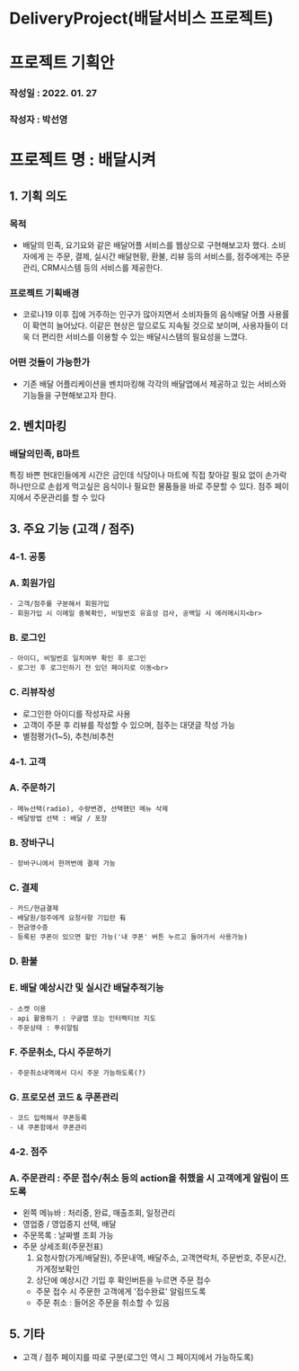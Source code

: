 # DeliveryProject(배달서비스 프로젝트)

# 프로젝트 기획안
### 작성일 : 2022. 01. 27
### 작성자 : 박선영
# 프로젝트 명 : 배달시켜 
## 1. 기획 의도 
### 목적
- 배달의 민족, 요기요와 같은 배달어플 서비스를 웹상으로 구현해보고자 했다. 소비자에게 는 주문, 결제, 실시간 배달현황, 환불, 리뷰 등의 서비스를, 점주에게는 주문관리, CRM시스템 등의 서비스를 제공한다. 
### 프로젝트 기획배경
- 코로나19 이후 집에 거주하는 인구가 많아지면서 소비자들의 음식배달 어플 사용률이 확연히 늘어났다. 이같은 현상은 앞으로도 지속될 것으로 보이며, 사용자들이 더욱 더 편리한 서비스를 이용할 수 있는 배달시스템의 필요성을 느꼈다. 
### 어떤 것들이 가능한가
- 기존 배달 어플리케이션을 벤치마킹해 각각의 배달앱에서 제공하고 있는 서비스와 기능들을 구현해보고자 한다. 
## 2. 벤치마킹 
### 배달의민족, B마트
  특징
바쁜 현대인들에게 시간은 금인데 식당이나 마트에 직접 찾아갈 필요 없이 손가락 하나만으로 손쉽게 먹고싶은 음식이나 필요한 물품들을 바로 주문할 수 있다. 점주 페이지에서 주문관리를 할 수 있다 

## 3. 주요 기능 (고객 / 점주)
### 4-1. 공통
### A. 회원가입
	- 고객/점주를 구분해서 회원가입
	- 회원가입 시 이메일 중복확인, 비밀번호 유효성 검사, 공백일 시 에러메시지<br>
### B. 로그인
	- 아이디, 비밀번호 일치여부 확인 후 로그인
	- 로그인 후 로그인하기 전 있던 페이지로 이동<br>
### C. 리뷰작성 
- 로그인한 아이디를 작성자로 사용
- 고객이 주문 후 리뷰를 작성할 수 있으며, 점주는 대댓글 작성 가능 
- 별점평가(1~5), 추천/비추천<br>
### 4-1. 고객
### A. 주문하기
	- 메뉴선택(radio), 수량변경, 선택했던 메뉴 삭제 
	- 배달방법 선택 : 배달 / 포장
### B. 장바구니
	- 장바구니에서 한꺼번에 결제 가능
### C. 결제 
	- 카드/현금결제 
	- 배달원/점주에게 요청사항 기입란 有 
	- 현금영수증 
	- 등록된 쿠폰이 있으면 할인 가능('내 쿠폰' 버튼 누르고 들어가서 사용가능)
### D. 환불
### E. 배달 예상시간 및 실시간 배달추적기능
	- 소켓 이용 
	- api 활용하기 : 구글맵 또는 인터랙티브 지도  
	- 주문상태 : 푸쉬알림
### F. 주문취소, 다시 주문하기
	- 주문취소내역에서 다시 주문 가능하도록(?) 
### G. 프로모션 코드 & 쿠폰관리
	- 코드 입력해서 쿠폰등록 
	- 내 쿠폰함에서 쿠폰관리 
### 4-2. 점주
### A. 주문관리 : 주문 접수/취소 등의 action을 취했을 시 고객에게 알림이 뜨도록
- 왼쪽 메뉴바 : 처리중, 완료, 매출조회, 일정관리 
- 영업중 / 영업중지 선택, 배달
- 주문목록 : 날짜별 조회 가능 
- 주문 상세조회(주문전표) 
    1) 요청사항(가게/배달원), 주문내역, 배달주소, 고객연락처, 주문번호, 주문시간, 가게정보확인
    2) 상단에 예상시간 기입 후 확인버튼을 누르면 주문 접수 
  - 주문 접수 시 주문한 고객에게 '접수완료' 알림뜨도록 
  - 주문 취소 : 들어온 주문을 취소할 수 있음  

## 5. 기타 
 - 고객 / 점주 페이지를 따로 구분(로그인 역시 그 페이지에서 가능하도록) 


